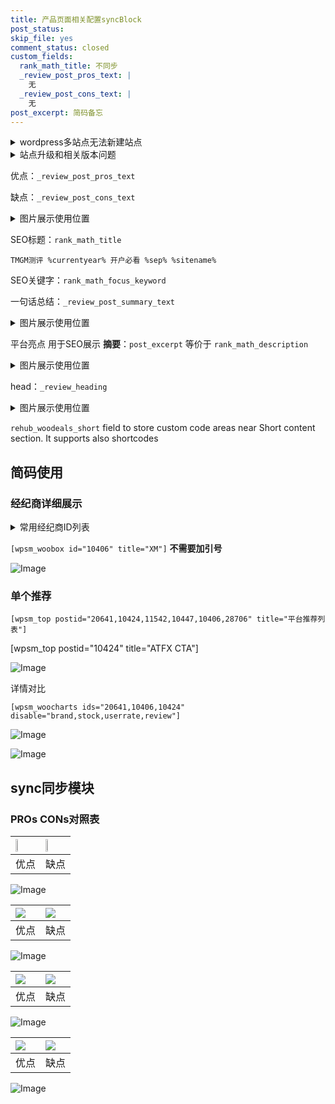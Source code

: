```yaml
---
title: 产品页面相关配置syncBlock
post_status: 
skip_file: yes
comment_status: closed
custom_fields:
  rank_math_title: 不同步
  _review_post_pros_text: |
    无
  _review_post_cons_text: |
    无
post_excerpt: 简码备忘
---
```

<details><summary>wordpress多站点无法新建站点</summary>

<li>和报错需要清理cookies一样的原因</li>
<li>wp-config.php里面<code>define( 'SUBDOMAIN_INSTALL', false );//子域名安装</code></li>
<li>新建子站点是用<code>define( 'SUBDOMAIN_INSTALL', true);//子域名安装</code> 完成以后，改成<code>false</code></li>
</details>

<details><summary>站点升级和相关版本问题</summary>

<p>wordpress：5.9.9
woocommerce：7.5.1
出现问题的地方：主题选项里面>><strong>Product layout >>compact style</strong></p>
<p>如何出现没有用过的字段 导致无法保存。先导出配置 然后进行修改，后面再次恢复即可。</p>
<p>出现部分字段无法显示时，需要返回默认布局后，对产品进行保存就好了。</p>
<p></p>
</details>

优点：`_review_post_pros_text`

缺点：`_review_post_cons_text`

<details><summary>图片展示使用位置</summary>

<img src="https://prod-files-secure.s3.us-west-2.amazonaws.com/39ed1227-6d7d-4570-be36-9ccd4a2c4241/f51d3d83-55d4-4bdf-9604-f37ec77ab556/Untitled.png?X-Amz-Algorithm=AWS4-HMAC-SHA256&X-Amz-Content-Sha256=UNSIGNED-PAYLOAD&X-Amz-Credential=ASIAZI2LB466TAW2U4JY%2F20250523%2Fus-west-2%2Fs3%2Faws4_request&X-Amz-Date=20250523T105522Z&X-Amz-Expires=3600&X-Amz-Security-Token=IQoJb3JpZ2luX2VjEDMaCXVzLXdlc3QtMiJIMEYCIQC7oksxpyvQeg6UHvbD%2Fx6rfdkI6khnd36J6JLcrhtCRwIhAIRl%2B8xzQCni3aFz6WYHmxd8VUUTJN4hkWluQFHkODh%2FKogECOz%2F%2F%2F%2F%2F%2F%2F%2F%2F%2FwEQABoMNjM3NDIzMTgzODA1Igz1xjXeeeTqjq%2BI6oAq3AN5CJPeNC0gKrynm8vesYkbDd7az%2Blh6Sm%2BgktUjIbSaxTLf0rwCkplUyIJ%2B4fePPsrnFIb6N1bNokO4H5QemANMP%2FukvdoSwyvGGFQO%2Bro%2BQiV%2FE%2FT%2B0vQDuF%2F2o3XZ%2F6boaPjJ79AaZlAZEVo82wkuNSLvQrb28z%2BgIR86YP2y6S6TIOUAqYR4E0gZsYjcp4P9uOk88MoiFqvLiQXfH1vveUUwy4poXLgdVq67zrCti5xp8EwQgzQfgPo1N3PzToJ0KzqjVJCRxcmZWijLmj5HAfyFrCQ2P754DLDsrBV%2BGeAty1%2FRjF877aWRFlzsheD%2FLT9y5oNrTg9YSMWc378Ya6j1JU%2FMVGdLGMn74HBC%2BnBIPvAPw%2FFFg%2BYN1XScsvo1QPPtvOwf16Q4sP50equyN%2BDQ6trMjf5KWmAZOFGyIQDNomgAF10bdRE9hhnbey9XcosvjM7M6BVEhzU2C1cUqUpSgQio%2BxY7zNcReZcZJ6rnT%2BYmVZZMh2Xlhlvd%2F1rI4zp6ntmLN8aw%2BhCZZMiVBXzVaRtnZMBw8WRXoNH%2B5R28DHuVX%2FQy3sO1gIv6fewBg2AE8nxTAs%2B9Czz%2FZU4yQqX3Z0ah%2FCIRmS2fjdL2luVp1HkEt5K7ZVAUDDdpsHBBjqkASvmZKUksJ613X0ueQYwkmXUwKPCuch1RArF0uFpacLcpAP7q605L21MMaXRvhOhnHN7A7blEZtdPToN%2FsFdvTSCL%2Ftf9uGDoeTCPyMtxtmaQbkggYJyfbUvgJhWrQPgiC4hGe%2FIsM%2FzT%2BarLO9rHYcGBe2bzM3v1zPCvS7b98Y%2BjLQKGwP%2FB1LnxDDDwZ6IlNT6j%2FkSk84y56eaUaiMp0hi%2BsNa&X-Amz-Signature=7f6d75d0b8beb1a21b74f91e2a6760147c9acc81397bc6228f8868654851e18f&X-Amz-SignedHeaders=host&x-id=GetObject" alt="Image">
</details>

SEO标题：`rank_math_title`

`TMGM测评 %currentyear% 开户必看 %sep% %sitename%`

SEO关键字：`rank_math_focus_keyword`

一句话总结：`_review_post_summary_text`

<details><summary>图片展示使用位置</summary>

<img src="https://prod-files-secure.s3.us-west-2.amazonaws.com/39ed1227-6d7d-4570-be36-9ccd4a2c4241/4b96a922-296c-4f4e-8630-d1c870cbce01/Untitled.png?X-Amz-Algorithm=AWS4-HMAC-SHA256&X-Amz-Content-Sha256=UNSIGNED-PAYLOAD&X-Amz-Credential=ASIAZI2LB466RUGX3B6C%2F20250523%2Fus-west-2%2Fs3%2Faws4_request&X-Amz-Date=20250523T105522Z&X-Amz-Expires=3600&X-Amz-Security-Token=IQoJb3JpZ2luX2VjEDMaCXVzLXdlc3QtMiJHMEUCIGp6b%2Ft6p7znjBjNiY4H77I5J7lWbxRTV6wMfYr%2BXSq0AiEAh6uei9fgjqgayXkD0F32MKOOR%2BnDNyKOB2xsUdLe8psqiAQI7P%2F%2F%2F%2F%2F%2F%2F%2F%2F%2FARAAGgw2Mzc0MjMxODM4MDUiDOCxo1qIId%2Bc%2Bi3SsSrcA2BeLkeAV7boQymJG2JNMUFeMP%2B3QHd9vlOoastImoLoWRLUkUznGUbJDC2hpq%2Byhy7yX1E7WUHISs%2B37%2BWC1dBZECoX6RPvPlwf%2FHdsUF39dYqPKfWdv2L1SkgqR8L0YfG4255vtoKhyXsSEi%2BAL6y2N%2BUMa6E2aVdRTpJfenxHo96bwqkJiKQCBi%2BQapZIAdtuvs5xVQLqXZ9sTu2WJf5GquALAuyB8eOwktOZJCReLc8duHcaAt1swS9%2Btf5tflpsAiJ%2B1ZhP97DdOLRIs%2BvHxnG%2B%2FyeOVQpY3mA2BkyOUBNLUeSRRipAiy0s4I7mrU413dkdV%2FfwX%2FalQGRYezYViscR9vhrlZCR4WJMxkePNQhf2BJfiX971Q418kwkfigS3ocAfXF7mtMN6vui6P5DcWhKw%2BkBxFfvDMpgQuC9YsKChL9HQZnjzQ4Du6WWpnicl34R9dTvqoh2hiSOtZi6zBxWqbOaSgwN1RmbecsjALVL4Aksg%2BRal4N5T95wPpKD3GABefpZWd2C7kQOyzHS5mj3B1lxu3AVXI2vqIMTrEwZe9%2BILJzngvNA3b9fH2X1EDTXMFcxVCQ2UgJ4hteKR6Y09KL6wODkliXPg2uR8Gszzbt7RONfjTgbMLKmwcEGOqUBacF2ffi0%2F3O%2BHko6pbro3ps1zJG8TzpytoOieOX2%2BqrX1xADU6kM797MDUDOf4JiNW6zNOBn3ciNz9t%2BS1pPSHs3OGFOpRzzxMADgFSO5p5DCQu%2BO2DxDwqscCeObNyhKns2klyTwtJZH7WyiUMxwIC7GlUOu9Iv%2BfEvE2o5mla%2FuA3P6frX%2BxKWzVjTjvtZ7i3F81KPl896e6NAd1mjXB1WPZ07&X-Amz-Signature=142b8f47cc92af577d46ca7ce9136dd7f1851b392fc96f99ff8e97692249f213&X-Amz-SignedHeaders=host&x-id=GetObject" alt="Image">
</details>

平台亮点 用于SEO展示 **摘要**：`post_excerpt`  等价于 `rank_math_description`

<details><summary>图片展示使用位置</summary>

<img src="https://prod-files-secure.s3.us-west-2.amazonaws.com/39ed1227-6d7d-4570-be36-9ccd4a2c4241/1ee11f63-b60a-4dfe-a7a7-d58ff23b5d88/Untitled.png?X-Amz-Algorithm=AWS4-HMAC-SHA256&X-Amz-Content-Sha256=UNSIGNED-PAYLOAD&X-Amz-Credential=ASIAZI2LB4666IF74KUY%2F20250523%2Fus-west-2%2Fs3%2Faws4_request&X-Amz-Date=20250523T105524Z&X-Amz-Expires=3600&X-Amz-Security-Token=IQoJb3JpZ2luX2VjEDMaCXVzLXdlc3QtMiJHMEUCIC8YmVrBvRyp7RdSxYsRC%2BnTg0cboxw3eYavX6Qwbe0%2BAiEA0R8r0y6v4HJ4gSu7bPa4lSJr6HXWAvG88THsZz8Dlc4qiAQI7P%2F%2F%2F%2F%2F%2F%2F%2F%2F%2FARAAGgw2Mzc0MjMxODM4MDUiDEK7UCABTXEPHtoHnircA6bVJ%2FSqAa8QnuUx8MI4rFkVMQzfrgyOlEJxzUBpr2DbkS8ixcckyPiZRNdAwXVlJM40Wmii8E1IxTCeJhpkX4Mnw2OYeUOi9qLWFk8u0n5dQMmRIN%2BMzXe0wrWKQNcqmzz4OAYunYg5oYSc5AJkvaflDV0T2rAGtVtoNRBmykpHYMhO%2FTlUR1BDiYnt%2FL1Js0dmKsFWq9UgP0Jbq5PhGKQ%2FwJPE%2BJdRSdQTQWr8JZ3Uo0EceNqTfCeRqGS7pW6traiFa1R8jeNa5OwUBX1Pimv3xane415B%2FrGyFHkjqv5W%2B1OkwEntYvS7JO71VMV0c8f0FzgBOnT3IAgmALthme4Jy0lYv6y5pPun1zSs0aWVhnI40P2qd5aiGlqXQRlgLoqd3MQhey3X7nX%2B8J4yfD22Q772fqUzG51xmWTSa83j7pPEsAnAjMsjX%2B8iMM7iMPQSNY2BAcfQ19n1LHK5dkTe70Rwk8yfeGFGneFlBAu1PuH3UVZCJfX%2FdhrrXPBAldYHnnx6C%2BMKSZ7OHxZ7PcKBF61Gt%2Bu%2BYnBDZxu0JgYvyMNly7O%2BY0qnPmggI%2F6MLLrZ8N6L4e3liOffOoGQd470D07%2B%2FL%2BlkM3lDRXT%2BZUteXbJdtD0om3klQA7MOWmwcEGOqUBJ%2FACrkY%2FnIzJOO08qFivZTOZnmLToeQzWLqLXD9nY%2FqSE713uWQUk68XyGfN%2BnN%2F8d75b9AR7AqrDKUWdCUJWvQ3yp5LGMp2aqkOlMB7MGFTRfrhBA0DJzW4ARmcTpeWzN%2BckXxjILHVeHGuZXToKQx%2BHKWmSW2eSUFIMVBv9IA3Vsf0ICv46OQbkSK4qIirNyVWZXYmld443JB%2FMMF5b7J%2FyCEQ&X-Amz-Signature=ebd79ae919b0878032c8dc4fec647fcf5edf019dffa30359541bff04876fd505&X-Amz-SignedHeaders=host&x-id=GetObject" alt="Image">
<img src="https://prod-files-secure.s3.us-west-2.amazonaws.com/39ed1227-6d7d-4570-be36-9ccd4a2c4241/ad4118b5-78d8-4fbe-801e-3b29b5d99c01/Untitled.png?X-Amz-Algorithm=AWS4-HMAC-SHA256&X-Amz-Content-Sha256=UNSIGNED-PAYLOAD&X-Amz-Credential=ASIAZI2LB4666IF74KUY%2F20250523%2Fus-west-2%2Fs3%2Faws4_request&X-Amz-Date=20250523T105524Z&X-Amz-Expires=3600&X-Amz-Security-Token=IQoJb3JpZ2luX2VjEDMaCXVzLXdlc3QtMiJHMEUCIC8YmVrBvRyp7RdSxYsRC%2BnTg0cboxw3eYavX6Qwbe0%2BAiEA0R8r0y6v4HJ4gSu7bPa4lSJr6HXWAvG88THsZz8Dlc4qiAQI7P%2F%2F%2F%2F%2F%2F%2F%2F%2F%2FARAAGgw2Mzc0MjMxODM4MDUiDEK7UCABTXEPHtoHnircA6bVJ%2FSqAa8QnuUx8MI4rFkVMQzfrgyOlEJxzUBpr2DbkS8ixcckyPiZRNdAwXVlJM40Wmii8E1IxTCeJhpkX4Mnw2OYeUOi9qLWFk8u0n5dQMmRIN%2BMzXe0wrWKQNcqmzz4OAYunYg5oYSc5AJkvaflDV0T2rAGtVtoNRBmykpHYMhO%2FTlUR1BDiYnt%2FL1Js0dmKsFWq9UgP0Jbq5PhGKQ%2FwJPE%2BJdRSdQTQWr8JZ3Uo0EceNqTfCeRqGS7pW6traiFa1R8jeNa5OwUBX1Pimv3xane415B%2FrGyFHkjqv5W%2B1OkwEntYvS7JO71VMV0c8f0FzgBOnT3IAgmALthme4Jy0lYv6y5pPun1zSs0aWVhnI40P2qd5aiGlqXQRlgLoqd3MQhey3X7nX%2B8J4yfD22Q772fqUzG51xmWTSa83j7pPEsAnAjMsjX%2B8iMM7iMPQSNY2BAcfQ19n1LHK5dkTe70Rwk8yfeGFGneFlBAu1PuH3UVZCJfX%2FdhrrXPBAldYHnnx6C%2BMKSZ7OHxZ7PcKBF61Gt%2Bu%2BYnBDZxu0JgYvyMNly7O%2BY0qnPmggI%2F6MLLrZ8N6L4e3liOffOoGQd470D07%2B%2FL%2BlkM3lDRXT%2BZUteXbJdtD0om3klQA7MOWmwcEGOqUBJ%2FACrkY%2FnIzJOO08qFivZTOZnmLToeQzWLqLXD9nY%2FqSE713uWQUk68XyGfN%2BnN%2F8d75b9AR7AqrDKUWdCUJWvQ3yp5LGMp2aqkOlMB7MGFTRfrhBA0DJzW4ARmcTpeWzN%2BckXxjILHVeHGuZXToKQx%2BHKWmSW2eSUFIMVBv9IA3Vsf0ICv46OQbkSK4qIirNyVWZXYmld443JB%2FMMF5b7J%2FyCEQ&X-Amz-Signature=ca1c028e45af5a4c26fa948985c3b9a35594901f06f43cc3a6fc6614247b0e56&X-Amz-SignedHeaders=host&x-id=GetObject" alt="Image">
<img src="https://prod-files-secure.s3.us-west-2.amazonaws.com/39ed1227-6d7d-4570-be36-9ccd4a2c4241/a38cf7c9-a79c-4b64-9e94-13589fe0758b/Untitled.png?X-Amz-Algorithm=AWS4-HMAC-SHA256&X-Amz-Content-Sha256=UNSIGNED-PAYLOAD&X-Amz-Credential=ASIAZI2LB4666IF74KUY%2F20250523%2Fus-west-2%2Fs3%2Faws4_request&X-Amz-Date=20250523T105524Z&X-Amz-Expires=3600&X-Amz-Security-Token=IQoJb3JpZ2luX2VjEDMaCXVzLXdlc3QtMiJHMEUCIC8YmVrBvRyp7RdSxYsRC%2BnTg0cboxw3eYavX6Qwbe0%2BAiEA0R8r0y6v4HJ4gSu7bPa4lSJr6HXWAvG88THsZz8Dlc4qiAQI7P%2F%2F%2F%2F%2F%2F%2F%2F%2F%2FARAAGgw2Mzc0MjMxODM4MDUiDEK7UCABTXEPHtoHnircA6bVJ%2FSqAa8QnuUx8MI4rFkVMQzfrgyOlEJxzUBpr2DbkS8ixcckyPiZRNdAwXVlJM40Wmii8E1IxTCeJhpkX4Mnw2OYeUOi9qLWFk8u0n5dQMmRIN%2BMzXe0wrWKQNcqmzz4OAYunYg5oYSc5AJkvaflDV0T2rAGtVtoNRBmykpHYMhO%2FTlUR1BDiYnt%2FL1Js0dmKsFWq9UgP0Jbq5PhGKQ%2FwJPE%2BJdRSdQTQWr8JZ3Uo0EceNqTfCeRqGS7pW6traiFa1R8jeNa5OwUBX1Pimv3xane415B%2FrGyFHkjqv5W%2B1OkwEntYvS7JO71VMV0c8f0FzgBOnT3IAgmALthme4Jy0lYv6y5pPun1zSs0aWVhnI40P2qd5aiGlqXQRlgLoqd3MQhey3X7nX%2B8J4yfD22Q772fqUzG51xmWTSa83j7pPEsAnAjMsjX%2B8iMM7iMPQSNY2BAcfQ19n1LHK5dkTe70Rwk8yfeGFGneFlBAu1PuH3UVZCJfX%2FdhrrXPBAldYHnnx6C%2BMKSZ7OHxZ7PcKBF61Gt%2Bu%2BYnBDZxu0JgYvyMNly7O%2BY0qnPmggI%2F6MLLrZ8N6L4e3liOffOoGQd470D07%2B%2FL%2BlkM3lDRXT%2BZUteXbJdtD0om3klQA7MOWmwcEGOqUBJ%2FACrkY%2FnIzJOO08qFivZTOZnmLToeQzWLqLXD9nY%2FqSE713uWQUk68XyGfN%2BnN%2F8d75b9AR7AqrDKUWdCUJWvQ3yp5LGMp2aqkOlMB7MGFTRfrhBA0DJzW4ARmcTpeWzN%2BckXxjILHVeHGuZXToKQx%2BHKWmSW2eSUFIMVBv9IA3Vsf0ICv46OQbkSK4qIirNyVWZXYmld443JB%2FMMF5b7J%2FyCEQ&X-Amz-Signature=cd2f81e090aec53428510c9a1589b9b2b692ac831613111984b4eb8e78f86405&X-Amz-SignedHeaders=host&x-id=GetObject" alt="Image">
<img src="https://prod-files-secure.s3.us-west-2.amazonaws.com/39ed1227-6d7d-4570-be36-9ccd4a2c4241/7da6fc1e-d2ac-42ae-8c75-cb5749aa18f6/Untitled.png?X-Amz-Algorithm=AWS4-HMAC-SHA256&X-Amz-Content-Sha256=UNSIGNED-PAYLOAD&X-Amz-Credential=ASIAZI2LB4666IF74KUY%2F20250523%2Fus-west-2%2Fs3%2Faws4_request&X-Amz-Date=20250523T105524Z&X-Amz-Expires=3600&X-Amz-Security-Token=IQoJb3JpZ2luX2VjEDMaCXVzLXdlc3QtMiJHMEUCIC8YmVrBvRyp7RdSxYsRC%2BnTg0cboxw3eYavX6Qwbe0%2BAiEA0R8r0y6v4HJ4gSu7bPa4lSJr6HXWAvG88THsZz8Dlc4qiAQI7P%2F%2F%2F%2F%2F%2F%2F%2F%2F%2FARAAGgw2Mzc0MjMxODM4MDUiDEK7UCABTXEPHtoHnircA6bVJ%2FSqAa8QnuUx8MI4rFkVMQzfrgyOlEJxzUBpr2DbkS8ixcckyPiZRNdAwXVlJM40Wmii8E1IxTCeJhpkX4Mnw2OYeUOi9qLWFk8u0n5dQMmRIN%2BMzXe0wrWKQNcqmzz4OAYunYg5oYSc5AJkvaflDV0T2rAGtVtoNRBmykpHYMhO%2FTlUR1BDiYnt%2FL1Js0dmKsFWq9UgP0Jbq5PhGKQ%2FwJPE%2BJdRSdQTQWr8JZ3Uo0EceNqTfCeRqGS7pW6traiFa1R8jeNa5OwUBX1Pimv3xane415B%2FrGyFHkjqv5W%2B1OkwEntYvS7JO71VMV0c8f0FzgBOnT3IAgmALthme4Jy0lYv6y5pPun1zSs0aWVhnI40P2qd5aiGlqXQRlgLoqd3MQhey3X7nX%2B8J4yfD22Q772fqUzG51xmWTSa83j7pPEsAnAjMsjX%2B8iMM7iMPQSNY2BAcfQ19n1LHK5dkTe70Rwk8yfeGFGneFlBAu1PuH3UVZCJfX%2FdhrrXPBAldYHnnx6C%2BMKSZ7OHxZ7PcKBF61Gt%2Bu%2BYnBDZxu0JgYvyMNly7O%2BY0qnPmggI%2F6MLLrZ8N6L4e3liOffOoGQd470D07%2B%2FL%2BlkM3lDRXT%2BZUteXbJdtD0om3klQA7MOWmwcEGOqUBJ%2FACrkY%2FnIzJOO08qFivZTOZnmLToeQzWLqLXD9nY%2FqSE713uWQUk68XyGfN%2BnN%2F8d75b9AR7AqrDKUWdCUJWvQ3yp5LGMp2aqkOlMB7MGFTRfrhBA0DJzW4ARmcTpeWzN%2BckXxjILHVeHGuZXToKQx%2BHKWmSW2eSUFIMVBv9IA3Vsf0ICv46OQbkSK4qIirNyVWZXYmld443JB%2FMMF5b7J%2FyCEQ&X-Amz-Signature=94cdc978502301ddcf158d8341fd1952eeabe45e2da0f018293bf31fd955fbff&X-Amz-SignedHeaders=host&x-id=GetObject" alt="Image">
<img src="https://prod-files-secure.s3.us-west-2.amazonaws.com/39ed1227-6d7d-4570-be36-9ccd4a2c4241/7e97f40a-eaee-47f5-b2f9-475f96808fa7/Untitled.png?X-Amz-Algorithm=AWS4-HMAC-SHA256&X-Amz-Content-Sha256=UNSIGNED-PAYLOAD&X-Amz-Credential=ASIAZI2LB4666IF74KUY%2F20250523%2Fus-west-2%2Fs3%2Faws4_request&X-Amz-Date=20250523T105524Z&X-Amz-Expires=3600&X-Amz-Security-Token=IQoJb3JpZ2luX2VjEDMaCXVzLXdlc3QtMiJHMEUCIC8YmVrBvRyp7RdSxYsRC%2BnTg0cboxw3eYavX6Qwbe0%2BAiEA0R8r0y6v4HJ4gSu7bPa4lSJr6HXWAvG88THsZz8Dlc4qiAQI7P%2F%2F%2F%2F%2F%2F%2F%2F%2F%2FARAAGgw2Mzc0MjMxODM4MDUiDEK7UCABTXEPHtoHnircA6bVJ%2FSqAa8QnuUx8MI4rFkVMQzfrgyOlEJxzUBpr2DbkS8ixcckyPiZRNdAwXVlJM40Wmii8E1IxTCeJhpkX4Mnw2OYeUOi9qLWFk8u0n5dQMmRIN%2BMzXe0wrWKQNcqmzz4OAYunYg5oYSc5AJkvaflDV0T2rAGtVtoNRBmykpHYMhO%2FTlUR1BDiYnt%2FL1Js0dmKsFWq9UgP0Jbq5PhGKQ%2FwJPE%2BJdRSdQTQWr8JZ3Uo0EceNqTfCeRqGS7pW6traiFa1R8jeNa5OwUBX1Pimv3xane415B%2FrGyFHkjqv5W%2B1OkwEntYvS7JO71VMV0c8f0FzgBOnT3IAgmALthme4Jy0lYv6y5pPun1zSs0aWVhnI40P2qd5aiGlqXQRlgLoqd3MQhey3X7nX%2B8J4yfD22Q772fqUzG51xmWTSa83j7pPEsAnAjMsjX%2B8iMM7iMPQSNY2BAcfQ19n1LHK5dkTe70Rwk8yfeGFGneFlBAu1PuH3UVZCJfX%2FdhrrXPBAldYHnnx6C%2BMKSZ7OHxZ7PcKBF61Gt%2Bu%2BYnBDZxu0JgYvyMNly7O%2BY0qnPmggI%2F6MLLrZ8N6L4e3liOffOoGQd470D07%2B%2FL%2BlkM3lDRXT%2BZUteXbJdtD0om3klQA7MOWmwcEGOqUBJ%2FACrkY%2FnIzJOO08qFivZTOZnmLToeQzWLqLXD9nY%2FqSE713uWQUk68XyGfN%2BnN%2F8d75b9AR7AqrDKUWdCUJWvQ3yp5LGMp2aqkOlMB7MGFTRfrhBA0DJzW4ARmcTpeWzN%2BckXxjILHVeHGuZXToKQx%2BHKWmSW2eSUFIMVBv9IA3Vsf0ICv46OQbkSK4qIirNyVWZXYmld443JB%2FMMF5b7J%2FyCEQ&X-Amz-Signature=1bc91a40ba6d62d005612692f6aa0bd6e2812df84003134527a848a3d3744ace&X-Amz-SignedHeaders=host&x-id=GetObject" alt="Image">
</details>

head：`_review_heading`

<details><summary>图片展示使用位置</summary>

<img src="https://prod-files-secure.s3.us-west-2.amazonaws.com/39ed1227-6d7d-4570-be36-9ccd4a2c4241/3a4650ad-9887-415c-889a-edd51fa54f27/Untitled.png?X-Amz-Algorithm=AWS4-HMAC-SHA256&X-Amz-Content-Sha256=UNSIGNED-PAYLOAD&X-Amz-Credential=ASIAZI2LB466YNJF4CLJ%2F20250523%2Fus-west-2%2Fs3%2Faws4_request&X-Amz-Date=20250523T105524Z&X-Amz-Expires=3600&X-Amz-Security-Token=IQoJb3JpZ2luX2VjEDMaCXVzLXdlc3QtMiJIMEYCIQC3f5%2BZ%2BrVSnNFhUB01kExGgmPQRcwc2TjSgdbBG8HP3AIhAKthYM4sLTy5Y2wwyOJl8ziJxs%2B%2FI3g6O%2FatmDVwqm9pKogECOz%2F%2F%2F%2F%2F%2F%2F%2F%2F%2FwEQABoMNjM3NDIzMTgzODA1IgzaQf%2FD5KcLDn7p2sUq3AO4fFI5547W4Y3%2FBcqS03RDY%2Bgs%2BuHxUby7vVzGDUCug6wP5yusp1kZ8Ld%2FQ93dMRhhRb7LVBeJVg05Bu4YGGDi9%2BVDkDrkRHqR6NhmdKj1D2rI%2BSHQuToOQICvY1iwVcpt4w5fOBsde6iK55pwGtCBrgzxGR7Zczs2N4ROySZWbgQQPXiLSqRbjKTx56lQg3vrT5x1w55wtEc2Zl5D4SWrhqpHoOMBAVjaRGEYRgnRuC%2Fc%2B6b9lo2svNXmPqyNDZiAbdHTxi%2BDyG%2BQA7A5NEBBOC5fbmkYmHs554wSdH1YxGFpewNj6Hafo7SAbvK1UwrW%2FZf%2FwG5QAOpSdd11QUEsg5j9pX1avwW9r8j%2FmXr17ojr7ZPfW8IjOwUevJHvwjsRLbdUjyw0DP3zCbqqRXEfRi74qxya999WgYL%2BNR55kM%2FSEAZG3QhG%2FPY4p%2F8AaVJijW7lsRaqxyWiIx03qYg0KuJS18nTya1VgInOaiMzxOHmOYRRgtj5G606WyMd3qPINFtbZ5ckLwSosqAN7BnvfLkf2d2fc6dgpSDl2KM5m6lGVis7IXPyVCt4x7HTl5IfmRi7QFctWhjk1MAHbGfEEJcDKyO0YiApXsppdoJYRahgUswVQR6DWVLNyTDtpsHBBjqkAZTPUqtt0Q6T8YYVHLomx%2FooUpEb1fbYK1cHy3w8hJEgIDwonh6jklJTpkNqnsKatRFYrYS%2Fe7i5X20riTVBH%2BSDdyW%2BThbWxgcayTITk8n9jmrdhe4VTtE2YPLnsQBDxiv2by%2FDFpd8rhWwFBjKAXyVebGxWvQpw8uc4YFlib9COCfwVI%2Fv82D6hfIOn%2FoVnag%2BfLcm0qX8GrdkmqEGLrFn5uQy&X-Amz-Signature=2e1f88fabf0301af10da1f6bb8fe5e930c6460ced5bbb51670c42f02173785be&X-Amz-SignedHeaders=host&x-id=GetObject" alt="Image">
</details>

`rehub_woodeals_short`	field to store custom code areas near Short content section. It supports also shortcodes



## 简码使用

### 经纪商详细展示

<details><summary>常用经纪商ID列表</summary>

<pre><code class="php">嘉盛 ===> 20641  [wpsm_woobox id="20641" title="嘉盛"]
易信easymarkets ===> 11542  [wpsm_woobox id="11542" title="易信easymarkets"]
ATFX外汇 ===> 10424  [wpsm_woobox id="10424" title="ATFX"]
XM ===> 10406  [wpsm_woobox id="10406" title="XM"]
TMGM ===> 29622  [wpsm_woobox id="29622" title="TMGM"]
HYCM ===> 10447  [wpsm_woobox id="10447" title="HYCM"]
fpmarkets澳福外汇 ===> 20639  [wpsm_woobox id="20639" title="fpmarkets澳福外汇"]</code></pre>
</details>

`[wpsm_woobox id="10406" title="XM"]` **不需要加引号**

![Image](https://prod-files-secure.s3.us-west-2.amazonaws.com/39ed1227-6d7d-4570-be36-9ccd4a2c4241/4f898f9d-0fa7-4e43-acd3-ac6bc7be575a/Untitled.png?X-Amz-Algorithm=AWS4-HMAC-SHA256&X-Amz-Content-Sha256=UNSIGNED-PAYLOAD&X-Amz-Credential=ASIAZI2LB466SP6TUDIK%2F20250523%2Fus-west-2%2Fs3%2Faws4_request&X-Amz-Date=20250523T105520Z&X-Amz-Expires=3600&X-Amz-Security-Token=IQoJb3JpZ2luX2VjEDMaCXVzLXdlc3QtMiJHMEUCIQDGDbK5rEwbVXanGI122I%2ByJ%2FWnGWIgKwVMDIDSTSkPXgIgXKUxxUqRkxEFufZzyb30E2pu0FhKgXHDrdDGQmYSGAIqiAQI7P%2F%2F%2F%2F%2F%2F%2F%2F%2F%2FARAAGgw2Mzc0MjMxODM4MDUiDFgTb9XF%2FRgbWFO2vircAxxmULuNmDTiL3ht24Ho%2ByhlArD2YstxHt1jz2T0hxsM29S0vuw1y6%2F0lzyEIgtaDSDqXvQdBh2GxuqkPK7CygWhFSlnR%2BxcfoU3qUgMHOyvjSkhLBMWKW5W4uwbLc0f%2Bx2JNZsz%2F8AlBJJBZVZkDlT6hd3DDLfuZvU26C0OQS1VfZHOyjXZYunjyLxna%2FuLw4xyxEctY04bk3CGwGcWndknNSqrN%2BJmj2ztO6NBuA69MQav0hK97qkyCqznL17x45h1WzTtq5of%2FXd7YGVyT%2FdE%2BAxTQKW%2Fc8KbYB%2FrUyCCuU9ZADQ2AdQQbvgnHlUM2gl1QkCX%2Fpt%2Bc7JzELlxQZwmBPabfUtHpYihDX%2FIA6DUlJHA%2FlqUBfgObuAwJfzq5UG6SX%2BFWz%2FezBGwtsGhAe01eSaHJtG1875ib8hw9NdMymZQX93ZTeHYo%2FLH9F8omTTzTxV74UtMjAvz8rSGe0ReqPGBGqd8sj1SaCL2KjlTc2UjGspvIUQ2pQOC2wODPnkPfSqa8Clzwz%2FCOpPXF%2BVbiSDhSbjnW0YK8R%2BhX4ianmK6DnkfpijsGnSleV6zeXbIl%2BwdDYeTbRpCD3tlR2uTKM7xWebn6haZ9v2wX9anIUiwJlBLBZd14%2B6WMNimwcEGOqUBSWIgYHDcp5%2BScTgDcox15WI1RYDlUpwA4mTRCemn6Exzpd%2B4UbofGWMN9tPdLhN8Y44GNLCraiMk611iI9FsQI9fSsEzyMvAga1QckuAHNkpW%2BNrVm%2FJhuTktPnos4NG2oT1rk%2FtP1owuCw%2FwlgggKnlsKa7w2J90G26qnnm3fKoYNRPXS33LhocWmnbiEjxN3YVjuE2c4Z7JAjeiQMJ01aoocCl&X-Amz-Signature=0a9de1f921be0602f44ec4ba8d63116a12d9f5f1e88ad9e92989f128847e5758&X-Amz-SignedHeaders=host&x-id=GetObject)

### 单个推荐
`[wpsm_top postid="20641,10424,11542,10447,10406,28706" title="平台推荐列表"]`

[wpsm_top postid="10424" title="ATFX CTA"]

![Image](https://prod-files-secure.s3.us-west-2.amazonaws.com/39ed1227-6d7d-4570-be36-9ccd4a2c4241/5ac620dc-51a8-48b6-b55d-91f47299193c/Untitled.png?X-Amz-Algorithm=AWS4-HMAC-SHA256&X-Amz-Content-Sha256=UNSIGNED-PAYLOAD&X-Amz-Credential=ASIAZI2LB466SP6TUDIK%2F20250523%2Fus-west-2%2Fs3%2Faws4_request&X-Amz-Date=20250523T105520Z&X-Amz-Expires=3600&X-Amz-Security-Token=IQoJb3JpZ2luX2VjEDMaCXVzLXdlc3QtMiJHMEUCIQDGDbK5rEwbVXanGI122I%2ByJ%2FWnGWIgKwVMDIDSTSkPXgIgXKUxxUqRkxEFufZzyb30E2pu0FhKgXHDrdDGQmYSGAIqiAQI7P%2F%2F%2F%2F%2F%2F%2F%2F%2F%2FARAAGgw2Mzc0MjMxODM4MDUiDFgTb9XF%2FRgbWFO2vircAxxmULuNmDTiL3ht24Ho%2ByhlArD2YstxHt1jz2T0hxsM29S0vuw1y6%2F0lzyEIgtaDSDqXvQdBh2GxuqkPK7CygWhFSlnR%2BxcfoU3qUgMHOyvjSkhLBMWKW5W4uwbLc0f%2Bx2JNZsz%2F8AlBJJBZVZkDlT6hd3DDLfuZvU26C0OQS1VfZHOyjXZYunjyLxna%2FuLw4xyxEctY04bk3CGwGcWndknNSqrN%2BJmj2ztO6NBuA69MQav0hK97qkyCqznL17x45h1WzTtq5of%2FXd7YGVyT%2FdE%2BAxTQKW%2Fc8KbYB%2FrUyCCuU9ZADQ2AdQQbvgnHlUM2gl1QkCX%2Fpt%2Bc7JzELlxQZwmBPabfUtHpYihDX%2FIA6DUlJHA%2FlqUBfgObuAwJfzq5UG6SX%2BFWz%2FezBGwtsGhAe01eSaHJtG1875ib8hw9NdMymZQX93ZTeHYo%2FLH9F8omTTzTxV74UtMjAvz8rSGe0ReqPGBGqd8sj1SaCL2KjlTc2UjGspvIUQ2pQOC2wODPnkPfSqa8Clzwz%2FCOpPXF%2BVbiSDhSbjnW0YK8R%2BhX4ianmK6DnkfpijsGnSleV6zeXbIl%2BwdDYeTbRpCD3tlR2uTKM7xWebn6haZ9v2wX9anIUiwJlBLBZd14%2B6WMNimwcEGOqUBSWIgYHDcp5%2BScTgDcox15WI1RYDlUpwA4mTRCemn6Exzpd%2B4UbofGWMN9tPdLhN8Y44GNLCraiMk611iI9FsQI9fSsEzyMvAga1QckuAHNkpW%2BNrVm%2FJhuTktPnos4NG2oT1rk%2FtP1owuCw%2FwlgggKnlsKa7w2J90G26qnnm3fKoYNRPXS33LhocWmnbiEjxN3YVjuE2c4Z7JAjeiQMJ01aoocCl&X-Amz-Signature=a6b28bfb33c8aa9e185a71f8acc5b3bc4c5ae7b0d4ab118b9c26e626d2793b68&X-Amz-SignedHeaders=host&x-id=GetObject)

详情对比

`[wpsm_woocharts ids="20641,10406,10424" disable="brand,stock,userrate,review"]`

![Image](https://prod-files-secure.s3.us-west-2.amazonaws.com/39ed1227-6d7d-4570-be36-9ccd4a2c4241/bf3ba45f-b9f3-4295-8aef-b4a495fd25f4/Untitled.png?X-Amz-Algorithm=AWS4-HMAC-SHA256&X-Amz-Content-Sha256=UNSIGNED-PAYLOAD&X-Amz-Credential=ASIAZI2LB466SP6TUDIK%2F20250523%2Fus-west-2%2Fs3%2Faws4_request&X-Amz-Date=20250523T105520Z&X-Amz-Expires=3600&X-Amz-Security-Token=IQoJb3JpZ2luX2VjEDMaCXVzLXdlc3QtMiJHMEUCIQDGDbK5rEwbVXanGI122I%2ByJ%2FWnGWIgKwVMDIDSTSkPXgIgXKUxxUqRkxEFufZzyb30E2pu0FhKgXHDrdDGQmYSGAIqiAQI7P%2F%2F%2F%2F%2F%2F%2F%2F%2F%2FARAAGgw2Mzc0MjMxODM4MDUiDFgTb9XF%2FRgbWFO2vircAxxmULuNmDTiL3ht24Ho%2ByhlArD2YstxHt1jz2T0hxsM29S0vuw1y6%2F0lzyEIgtaDSDqXvQdBh2GxuqkPK7CygWhFSlnR%2BxcfoU3qUgMHOyvjSkhLBMWKW5W4uwbLc0f%2Bx2JNZsz%2F8AlBJJBZVZkDlT6hd3DDLfuZvU26C0OQS1VfZHOyjXZYunjyLxna%2FuLw4xyxEctY04bk3CGwGcWndknNSqrN%2BJmj2ztO6NBuA69MQav0hK97qkyCqznL17x45h1WzTtq5of%2FXd7YGVyT%2FdE%2BAxTQKW%2Fc8KbYB%2FrUyCCuU9ZADQ2AdQQbvgnHlUM2gl1QkCX%2Fpt%2Bc7JzELlxQZwmBPabfUtHpYihDX%2FIA6DUlJHA%2FlqUBfgObuAwJfzq5UG6SX%2BFWz%2FezBGwtsGhAe01eSaHJtG1875ib8hw9NdMymZQX93ZTeHYo%2FLH9F8omTTzTxV74UtMjAvz8rSGe0ReqPGBGqd8sj1SaCL2KjlTc2UjGspvIUQ2pQOC2wODPnkPfSqa8Clzwz%2FCOpPXF%2BVbiSDhSbjnW0YK8R%2BhX4ianmK6DnkfpijsGnSleV6zeXbIl%2BwdDYeTbRpCD3tlR2uTKM7xWebn6haZ9v2wX9anIUiwJlBLBZd14%2B6WMNimwcEGOqUBSWIgYHDcp5%2BScTgDcox15WI1RYDlUpwA4mTRCemn6Exzpd%2B4UbofGWMN9tPdLhN8Y44GNLCraiMk611iI9FsQI9fSsEzyMvAga1QckuAHNkpW%2BNrVm%2FJhuTktPnos4NG2oT1rk%2FtP1owuCw%2FwlgggKnlsKa7w2J90G26qnnm3fKoYNRPXS33LhocWmnbiEjxN3YVjuE2c4Z7JAjeiQMJ01aoocCl&X-Amz-Signature=db8bc272ccc5a6dc6badfa3471b89859659af3f5f60f185e6f8ace8ae9968b85&X-Amz-SignedHeaders=host&x-id=GetObject)

![Image](https://prod-files-secure.s3.us-west-2.amazonaws.com/39ed1227-6d7d-4570-be36-9ccd4a2c4241/30bc56ef-f383-4b48-9768-2ebc9e436ec0/Untitled.png?X-Amz-Algorithm=AWS4-HMAC-SHA256&X-Amz-Content-Sha256=UNSIGNED-PAYLOAD&X-Amz-Credential=ASIAZI2LB466SP6TUDIK%2F20250523%2Fus-west-2%2Fs3%2Faws4_request&X-Amz-Date=20250523T105520Z&X-Amz-Expires=3600&X-Amz-Security-Token=IQoJb3JpZ2luX2VjEDMaCXVzLXdlc3QtMiJHMEUCIQDGDbK5rEwbVXanGI122I%2ByJ%2FWnGWIgKwVMDIDSTSkPXgIgXKUxxUqRkxEFufZzyb30E2pu0FhKgXHDrdDGQmYSGAIqiAQI7P%2F%2F%2F%2F%2F%2F%2F%2F%2F%2FARAAGgw2Mzc0MjMxODM4MDUiDFgTb9XF%2FRgbWFO2vircAxxmULuNmDTiL3ht24Ho%2ByhlArD2YstxHt1jz2T0hxsM29S0vuw1y6%2F0lzyEIgtaDSDqXvQdBh2GxuqkPK7CygWhFSlnR%2BxcfoU3qUgMHOyvjSkhLBMWKW5W4uwbLc0f%2Bx2JNZsz%2F8AlBJJBZVZkDlT6hd3DDLfuZvU26C0OQS1VfZHOyjXZYunjyLxna%2FuLw4xyxEctY04bk3CGwGcWndknNSqrN%2BJmj2ztO6NBuA69MQav0hK97qkyCqznL17x45h1WzTtq5of%2FXd7YGVyT%2FdE%2BAxTQKW%2Fc8KbYB%2FrUyCCuU9ZADQ2AdQQbvgnHlUM2gl1QkCX%2Fpt%2Bc7JzELlxQZwmBPabfUtHpYihDX%2FIA6DUlJHA%2FlqUBfgObuAwJfzq5UG6SX%2BFWz%2FezBGwtsGhAe01eSaHJtG1875ib8hw9NdMymZQX93ZTeHYo%2FLH9F8omTTzTxV74UtMjAvz8rSGe0ReqPGBGqd8sj1SaCL2KjlTc2UjGspvIUQ2pQOC2wODPnkPfSqa8Clzwz%2FCOpPXF%2BVbiSDhSbjnW0YK8R%2BhX4ianmK6DnkfpijsGnSleV6zeXbIl%2BwdDYeTbRpCD3tlR2uTKM7xWebn6haZ9v2wX9anIUiwJlBLBZd14%2B6WMNimwcEGOqUBSWIgYHDcp5%2BScTgDcox15WI1RYDlUpwA4mTRCemn6Exzpd%2B4UbofGWMN9tPdLhN8Y44GNLCraiMk611iI9FsQI9fSsEzyMvAga1QckuAHNkpW%2BNrVm%2FJhuTktPnos4NG2oT1rk%2FtP1owuCw%2FwlgggKnlsKa7w2J90G26qnnm3fKoYNRPXS33LhocWmnbiEjxN3YVjuE2c4Z7JAjeiQMJ01aoocCl&X-Amz-Signature=c2d01fd43cb75fbf032101bce806ad4d19d427cc1bcbe000b08d9e88f5c656df&X-Amz-SignedHeaders=host&x-id=GetObject)

## sync同步模块

### PROs CONs对照表

| <img src="https://cdn.ifttt.fun/gh/jarlin8/OSS@main/icons/customize/pros.svg" height="auto" width="37.3%"> | <img src="https://cdn.ifttt.fun/gh/jarlin8/OSS@main/icons/customize/cons.svg" height="auto" width="28.8%"> |
| :--- | :--- |
| 优点 | 缺点 |

![Image](https://prod-files-secure.s3.us-west-2.amazonaws.com/39ed1227-6d7d-4570-be36-9ccd4a2c4241/8742b755-dfb5-4004-9a5f-d6e561664bd8/Untitled.png?X-Amz-Algorithm=AWS4-HMAC-SHA256&X-Amz-Content-Sha256=UNSIGNED-PAYLOAD&X-Amz-Credential=ASIAZI2LB466SP6TUDIK%2F20250523%2Fus-west-2%2Fs3%2Faws4_request&X-Amz-Date=20250523T105520Z&X-Amz-Expires=3600&X-Amz-Security-Token=IQoJb3JpZ2luX2VjEDMaCXVzLXdlc3QtMiJHMEUCIQDGDbK5rEwbVXanGI122I%2ByJ%2FWnGWIgKwVMDIDSTSkPXgIgXKUxxUqRkxEFufZzyb30E2pu0FhKgXHDrdDGQmYSGAIqiAQI7P%2F%2F%2F%2F%2F%2F%2F%2F%2F%2FARAAGgw2Mzc0MjMxODM4MDUiDFgTb9XF%2FRgbWFO2vircAxxmULuNmDTiL3ht24Ho%2ByhlArD2YstxHt1jz2T0hxsM29S0vuw1y6%2F0lzyEIgtaDSDqXvQdBh2GxuqkPK7CygWhFSlnR%2BxcfoU3qUgMHOyvjSkhLBMWKW5W4uwbLc0f%2Bx2JNZsz%2F8AlBJJBZVZkDlT6hd3DDLfuZvU26C0OQS1VfZHOyjXZYunjyLxna%2FuLw4xyxEctY04bk3CGwGcWndknNSqrN%2BJmj2ztO6NBuA69MQav0hK97qkyCqznL17x45h1WzTtq5of%2FXd7YGVyT%2FdE%2BAxTQKW%2Fc8KbYB%2FrUyCCuU9ZADQ2AdQQbvgnHlUM2gl1QkCX%2Fpt%2Bc7JzELlxQZwmBPabfUtHpYihDX%2FIA6DUlJHA%2FlqUBfgObuAwJfzq5UG6SX%2BFWz%2FezBGwtsGhAe01eSaHJtG1875ib8hw9NdMymZQX93ZTeHYo%2FLH9F8omTTzTxV74UtMjAvz8rSGe0ReqPGBGqd8sj1SaCL2KjlTc2UjGspvIUQ2pQOC2wODPnkPfSqa8Clzwz%2FCOpPXF%2BVbiSDhSbjnW0YK8R%2BhX4ianmK6DnkfpijsGnSleV6zeXbIl%2BwdDYeTbRpCD3tlR2uTKM7xWebn6haZ9v2wX9anIUiwJlBLBZd14%2B6WMNimwcEGOqUBSWIgYHDcp5%2BScTgDcox15WI1RYDlUpwA4mTRCemn6Exzpd%2B4UbofGWMN9tPdLhN8Y44GNLCraiMk611iI9FsQI9fSsEzyMvAga1QckuAHNkpW%2BNrVm%2FJhuTktPnos4NG2oT1rk%2FtP1owuCw%2FwlgggKnlsKa7w2J90G26qnnm3fKoYNRPXS33LhocWmnbiEjxN3YVjuE2c4Z7JAjeiQMJ01aoocCl&X-Amz-Signature=1e0604107f3eb275d1df5b56ab51e645b033d8d8b887a11cfc33114f9cbd20f6&X-Amz-SignedHeaders=host&x-id=GetObject)

| <img src="https://cdn.ifttt.fun/gh/jarlin8/OSS@main/icons/customize/pros1.svg" height="auto"> | <img src="https://cdn.ifttt.fun/gh/jarlin8/OSS@main/icons/customize/cons1.svg" height="auto"> |
| :--- | :--- |
| 优点 | 缺点 |

![Image](https://prod-files-secure.s3.us-west-2.amazonaws.com/39ed1227-6d7d-4570-be36-9ccd4a2c4241/806358f8-c9c4-4e17-bb35-c6c76a5397a5/Untitled.png?X-Amz-Algorithm=AWS4-HMAC-SHA256&X-Amz-Content-Sha256=UNSIGNED-PAYLOAD&X-Amz-Credential=ASIAZI2LB466SP6TUDIK%2F20250523%2Fus-west-2%2Fs3%2Faws4_request&X-Amz-Date=20250523T105520Z&X-Amz-Expires=3600&X-Amz-Security-Token=IQoJb3JpZ2luX2VjEDMaCXVzLXdlc3QtMiJHMEUCIQDGDbK5rEwbVXanGI122I%2ByJ%2FWnGWIgKwVMDIDSTSkPXgIgXKUxxUqRkxEFufZzyb30E2pu0FhKgXHDrdDGQmYSGAIqiAQI7P%2F%2F%2F%2F%2F%2F%2F%2F%2F%2FARAAGgw2Mzc0MjMxODM4MDUiDFgTb9XF%2FRgbWFO2vircAxxmULuNmDTiL3ht24Ho%2ByhlArD2YstxHt1jz2T0hxsM29S0vuw1y6%2F0lzyEIgtaDSDqXvQdBh2GxuqkPK7CygWhFSlnR%2BxcfoU3qUgMHOyvjSkhLBMWKW5W4uwbLc0f%2Bx2JNZsz%2F8AlBJJBZVZkDlT6hd3DDLfuZvU26C0OQS1VfZHOyjXZYunjyLxna%2FuLw4xyxEctY04bk3CGwGcWndknNSqrN%2BJmj2ztO6NBuA69MQav0hK97qkyCqznL17x45h1WzTtq5of%2FXd7YGVyT%2FdE%2BAxTQKW%2Fc8KbYB%2FrUyCCuU9ZADQ2AdQQbvgnHlUM2gl1QkCX%2Fpt%2Bc7JzELlxQZwmBPabfUtHpYihDX%2FIA6DUlJHA%2FlqUBfgObuAwJfzq5UG6SX%2BFWz%2FezBGwtsGhAe01eSaHJtG1875ib8hw9NdMymZQX93ZTeHYo%2FLH9F8omTTzTxV74UtMjAvz8rSGe0ReqPGBGqd8sj1SaCL2KjlTc2UjGspvIUQ2pQOC2wODPnkPfSqa8Clzwz%2FCOpPXF%2BVbiSDhSbjnW0YK8R%2BhX4ianmK6DnkfpijsGnSleV6zeXbIl%2BwdDYeTbRpCD3tlR2uTKM7xWebn6haZ9v2wX9anIUiwJlBLBZd14%2B6WMNimwcEGOqUBSWIgYHDcp5%2BScTgDcox15WI1RYDlUpwA4mTRCemn6Exzpd%2B4UbofGWMN9tPdLhN8Y44GNLCraiMk611iI9FsQI9fSsEzyMvAga1QckuAHNkpW%2BNrVm%2FJhuTktPnos4NG2oT1rk%2FtP1owuCw%2FwlgggKnlsKa7w2J90G26qnnm3fKoYNRPXS33LhocWmnbiEjxN3YVjuE2c4Z7JAjeiQMJ01aoocCl&X-Amz-Signature=6cb9ad406cda66588d1e53d420dead7af840db168757e03ed217b74aad80b907&X-Amz-SignedHeaders=host&x-id=GetObject)

| <img src="https://cdn.ifttt.fun/gh/jarlin8/OSS@main/icons/customize/pros2.svg" height="auto"> | <img src="https://cdn.ifttt.fun/gh/jarlin8/OSS@main/icons/customize/cons2.svg" height="auto"> |
| :--- | :--- |
| 优点 | 缺点 |

![Image](https://prod-files-secure.s3.us-west-2.amazonaws.com/39ed1227-6d7d-4570-be36-9ccd4a2c4241/a9245ec9-70dd-4005-b534-0d54315fc5f3/Untitled.png?X-Amz-Algorithm=AWS4-HMAC-SHA256&X-Amz-Content-Sha256=UNSIGNED-PAYLOAD&X-Amz-Credential=ASIAZI2LB466SP6TUDIK%2F20250523%2Fus-west-2%2Fs3%2Faws4_request&X-Amz-Date=20250523T105520Z&X-Amz-Expires=3600&X-Amz-Security-Token=IQoJb3JpZ2luX2VjEDMaCXVzLXdlc3QtMiJHMEUCIQDGDbK5rEwbVXanGI122I%2ByJ%2FWnGWIgKwVMDIDSTSkPXgIgXKUxxUqRkxEFufZzyb30E2pu0FhKgXHDrdDGQmYSGAIqiAQI7P%2F%2F%2F%2F%2F%2F%2F%2F%2F%2FARAAGgw2Mzc0MjMxODM4MDUiDFgTb9XF%2FRgbWFO2vircAxxmULuNmDTiL3ht24Ho%2ByhlArD2YstxHt1jz2T0hxsM29S0vuw1y6%2F0lzyEIgtaDSDqXvQdBh2GxuqkPK7CygWhFSlnR%2BxcfoU3qUgMHOyvjSkhLBMWKW5W4uwbLc0f%2Bx2JNZsz%2F8AlBJJBZVZkDlT6hd3DDLfuZvU26C0OQS1VfZHOyjXZYunjyLxna%2FuLw4xyxEctY04bk3CGwGcWndknNSqrN%2BJmj2ztO6NBuA69MQav0hK97qkyCqznL17x45h1WzTtq5of%2FXd7YGVyT%2FdE%2BAxTQKW%2Fc8KbYB%2FrUyCCuU9ZADQ2AdQQbvgnHlUM2gl1QkCX%2Fpt%2Bc7JzELlxQZwmBPabfUtHpYihDX%2FIA6DUlJHA%2FlqUBfgObuAwJfzq5UG6SX%2BFWz%2FezBGwtsGhAe01eSaHJtG1875ib8hw9NdMymZQX93ZTeHYo%2FLH9F8omTTzTxV74UtMjAvz8rSGe0ReqPGBGqd8sj1SaCL2KjlTc2UjGspvIUQ2pQOC2wODPnkPfSqa8Clzwz%2FCOpPXF%2BVbiSDhSbjnW0YK8R%2BhX4ianmK6DnkfpijsGnSleV6zeXbIl%2BwdDYeTbRpCD3tlR2uTKM7xWebn6haZ9v2wX9anIUiwJlBLBZd14%2B6WMNimwcEGOqUBSWIgYHDcp5%2BScTgDcox15WI1RYDlUpwA4mTRCemn6Exzpd%2B4UbofGWMN9tPdLhN8Y44GNLCraiMk611iI9FsQI9fSsEzyMvAga1QckuAHNkpW%2BNrVm%2FJhuTktPnos4NG2oT1rk%2FtP1owuCw%2FwlgggKnlsKa7w2J90G26qnnm3fKoYNRPXS33LhocWmnbiEjxN3YVjuE2c4Z7JAjeiQMJ01aoocCl&X-Amz-Signature=4b54f43f6a3e9e9bd784242c994a27bcfc6d48a0fcce406e9e10224836b5368d&X-Amz-SignedHeaders=host&x-id=GetObject)

| <img src="https://cdn.ifttt.fun/gh/jarlin8/OSS@main/icons/customize/pros3.svg" height="auto"> | <img src="https://cdn.ifttt.fun/gh/jarlin8/OSS@main/icons/customize/cons3.svg" height="auto"> |
| :--- | :--- |
| 优点 | 缺点 |

![Image](https://prod-files-secure.s3.us-west-2.amazonaws.com/39ed1227-6d7d-4570-be36-9ccd4a2c4241/e1e580a2-2e5c-4780-9ff4-19c318fc2284/Untitled.png?X-Amz-Algorithm=AWS4-HMAC-SHA256&X-Amz-Content-Sha256=UNSIGNED-PAYLOAD&X-Amz-Credential=ASIAZI2LB466SP6TUDIK%2F20250523%2Fus-west-2%2Fs3%2Faws4_request&X-Amz-Date=20250523T105520Z&X-Amz-Expires=3600&X-Amz-Security-Token=IQoJb3JpZ2luX2VjEDMaCXVzLXdlc3QtMiJHMEUCIQDGDbK5rEwbVXanGI122I%2ByJ%2FWnGWIgKwVMDIDSTSkPXgIgXKUxxUqRkxEFufZzyb30E2pu0FhKgXHDrdDGQmYSGAIqiAQI7P%2F%2F%2F%2F%2F%2F%2F%2F%2F%2FARAAGgw2Mzc0MjMxODM4MDUiDFgTb9XF%2FRgbWFO2vircAxxmULuNmDTiL3ht24Ho%2ByhlArD2YstxHt1jz2T0hxsM29S0vuw1y6%2F0lzyEIgtaDSDqXvQdBh2GxuqkPK7CygWhFSlnR%2BxcfoU3qUgMHOyvjSkhLBMWKW5W4uwbLc0f%2Bx2JNZsz%2F8AlBJJBZVZkDlT6hd3DDLfuZvU26C0OQS1VfZHOyjXZYunjyLxna%2FuLw4xyxEctY04bk3CGwGcWndknNSqrN%2BJmj2ztO6NBuA69MQav0hK97qkyCqznL17x45h1WzTtq5of%2FXd7YGVyT%2FdE%2BAxTQKW%2Fc8KbYB%2FrUyCCuU9ZADQ2AdQQbvgnHlUM2gl1QkCX%2Fpt%2Bc7JzELlxQZwmBPabfUtHpYihDX%2FIA6DUlJHA%2FlqUBfgObuAwJfzq5UG6SX%2BFWz%2FezBGwtsGhAe01eSaHJtG1875ib8hw9NdMymZQX93ZTeHYo%2FLH9F8omTTzTxV74UtMjAvz8rSGe0ReqPGBGqd8sj1SaCL2KjlTc2UjGspvIUQ2pQOC2wODPnkPfSqa8Clzwz%2FCOpPXF%2BVbiSDhSbjnW0YK8R%2BhX4ianmK6DnkfpijsGnSleV6zeXbIl%2BwdDYeTbRpCD3tlR2uTKM7xWebn6haZ9v2wX9anIUiwJlBLBZd14%2B6WMNimwcEGOqUBSWIgYHDcp5%2BScTgDcox15WI1RYDlUpwA4mTRCemn6Exzpd%2B4UbofGWMN9tPdLhN8Y44GNLCraiMk611iI9FsQI9fSsEzyMvAga1QckuAHNkpW%2BNrVm%2FJhuTktPnos4NG2oT1rk%2FtP1owuCw%2FwlgggKnlsKa7w2J90G26qnnm3fKoYNRPXS33LhocWmnbiEjxN3YVjuE2c4Z7JAjeiQMJ01aoocCl&X-Amz-Signature=2af13fd085f33f0c1d37cda44b853f3509b42b6a6b93e1cc902d976caab7a445&X-Amz-SignedHeaders=host&x-id=GetObject)